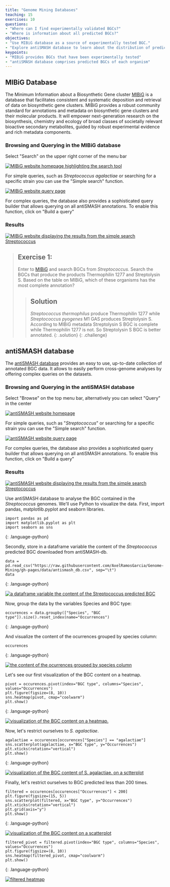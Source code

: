 ```yaml
---
title: "Genome Mining Databases"
teaching: 15
exercises: 10
questions:
- "Where can I find experimentally validated BGCs?"
- "Where is information about all predicted BGCs?"
objectives:
- "Use MIBiG database as a source of experimentally tested BGC."
- "Explore antiSMASH database to learn about the distribution of predicted BGC."
keypoints:
- "MIBiG provides BGCs that have been experimentally tested"
- "antiSMASH database comprises predicted BGCs of each organism"
---
```

## MIBiG Database
The Minimum Information about a Biosynthetic Gene cluster 
[MIBiG](https://mibig.secondarymetabolites.org/repository) 
is a database that facilitates consistent and systematic deposition 
and retrieval of data on biosynthetic gene clusters. MIBiG provides 
a robust community standard for annotations and metadata on 
biosynthetic gene clusters and their molecular products. It will 
empower next-generation research on the biosynthesis, chemistry 
and ecology of broad classes of societally relevant bioactive 
secondary metabolites, guided by robust experimental evidence 
and rich metadata components.

### Browsing and Querying in the MIBiG database

Select "Search" on the upper right corner of the menu bar


<a href="{{ page.root }}/fig/MIBiG_search.png">
  <img src="{{ page.root }}/fig/MIBiG_search.png" alt="MIBiG website homepage highlighting the search tool" />
</a>

For simple queries, such as _Streptococcus agalactiae_ or searching for a specific strain you can use the "Simple search"  function.

<a href="{{ page.root }}/fig/MIBiG_query.png">
  <img src="{{ page.root }}/fig/MIBiG_query.png" alt="MIBiG website query page" />
</a>

For complex queries, the database also provides a sophisticated query builder that allows querying on all antiSMASH annotations. To enable this function, click on "Build a query"

### Results

<a href="{{ page.root }}/fig/MIBiG_results.png">
  <img src="{{ page.root }}/fig/MIBiG_results.png" alt="MIBiG website displaying the results from the simple search Streptococcus" />
</a>

> ## Exercise 1: 
> Enter to [MIBiG](https://mibig.secondarymetabolites.org/) and search BGCs from *Streptococcus*. Search the BGCs that produce the products Thermophilin 1277 and Streptolysin S. Based on the table on MIBiG, which of these organisms has the most complete annotation?
> 
> > ## Solution
> > _Streptococcus thermophilus_ produce Thermophilin 1277 while _Streptococcus pyogenes_ M1 GAS produces Streptolysin S.
> > According to MIBiG metadata Streptolysin S BGC is complete while Thermophilin 1277 is not.
> > So Streptolysin S BGC is better annotated. 
> {: .solution}
{: .challenge}



## antiSMASH database
The [antiSMASH database](https://antismash-db.secondarymetabolites.org/) 
provides an easy to use, up-to-date collection of 
annotated BGC data. It allows to easily perform cross-genome 
analyses by offering complex queries on the datasets.

### Browsing and Querying in the antiSMASH database
Select "Browse" on the top menu bar, alternatively you can select "Query" in the center

<a href="{{ page.root }}/fig/antiSMASH_db.png">
  <img src="{{ page.root }}/fig/antiSMASH_db.png" alt="antiSMASH website homepage" />
</a>

For simple queries, such as "_Streptococcus_" or searching for a 
specific strain you can use the "Simple search" function.

<a href="{{ page.root }}/fig/antiSMASH_search.png">
  <img src="{{ page.root }}/fig/antiSMASH_search.png" alt="antiSMASH website query page" />
</a>

For complex queries, the database also provides a sophisticated query 
builder that allows querying on all antiSMASH annotations. To enable 
this function, click on "Build a query"

### Results

<a href="{{ page.root }}/fig/antiSMASH_query.png">
  <img src="{{ page.root }}/fig/antiSMASH_query.png" alt="antiSMASH website displaying the results from the simple search Streptococcus" />
</a>

Use antiSMASH database to analyse the BGC contained in 
the _Streptococcus_ genomes. We'll use Python to visualize
the data. First, import pandas, matplotlib.pyplot and seaborn
libraries.
  
~~~
import pandas as pd
import matplotlib.pyplot as plt
import seaborn as sns
~~~
{: .language-python}

Secondly, store in a dataframe variable the content of the
_Streptococcus_ predicted BGC downloaded from antiSMASH-db.  

~~~
data = pd.read_csv("https://raw.githubusercontent.com/AxelRamosGarcia/Genome-Mining/gh-pages/data/antismash_db.csv", sep="\t")
data
~~~
{: .language-python}

<a href="{{ page.root }}/fig/21-08-24-chapter9-table.png">
  <img src="{{ page.root }}/fig/21-08-24-chapter9-table.png" alt="a dataframe variable the content of the Streptococcus predicted BGC" />
</a>

Now, group the data by the variables Species and BGC type:  
~~~
occurences = data.groupby(["Species", "BGC type"]).size().reset_index(name="Occurrences")
~~~
{: .language-python}

And visualize the content of the ocurrences grouped by species column:  
~~~
occurences
~~~
{: .language-python}  

<a href="{{ page.root }}/fig/21-08-24-chapter9-occurences.png">
  <img src="{{ page.root }}/fig/21-08-24-chapter9-occurences.png" alt="the content of the ocurrences grouped by species column" />
</a>

Let's see our first visualization of the BGC content on a heatmap.

~~~
pivot = occurences.pivot(index="BGC type", columns="Species", values="Occurrences")
plt.figure(figsize=(8, 10))
sns.heatmap(pivot, cmap="coolwarm")
plt.show()
~~~
{: .language-python}  

<a href="{{ page.root }}/fig/21-08-24-chapter9-heatmap.png">
  <img src="{{ page.root }}/fig/21-08-24-chapter9-heatmap.png" alt="visualization of the BGC content on a heatmap." />
</a>


Now, let's restrict ourselves to _S. agalactiae_.

~~~
agalactiae = occurences[occurences["Species"] == "agalactiae"]
sns.scatterplot(agalactiae, x="BGC type", y="Occurrences")
plt.xticks(rotation="vertical")
plt.show()
~~~
{: .language-python}

<a href="{{ page.root }}/fig/21-08-24-chapter9.dotplot.png">
  <img src="{{ page.root }}/fig/21-08-24-chapter9.dotplot.png" alt="visualization of the BGC content of S. agalactiae. on a sctterplot" />
</a>

Finally, let's restrict ourselves to BGC predicted less than 200 times.

~~~
filtered = occurences[occurences["Occurrences"] < 200]
plt.figure(figsize=(15, 5))
sns.scatterplot(filtered, x="BGC type", y="Occurrences")
plt.xticks(rotation="vertical")
plt.grid(axis="y")
plt.show()
~~~
{: .language-python}

<a href="{{ page.root }}/fig/21-08-24-chapter9.dotplot2.png">
  <img src="{{ page.root }}/fig/21-08-24-chapter9.dotplot2.png" alt="visualization of the BGC content on a scatterplot" />
</a>

~~~
filtered_pivot = filtered.pivot(index="BGC type", columns="Species", values="Occurrences")
plt.figure(figsize=(8, 10))
sns.heatmap(filtered_pivot, cmap="coolwarm")
plt.show()
~~~
{: .language-python}

<a href="{{ page.root }}/fig/21-08-24-chapter9-pivot-filtered.png">
  <img src="{{ page.root }}/fig/21-08-24-chapter9-pivot-filtered.png" alt="filtered heatmap " />
</a>

